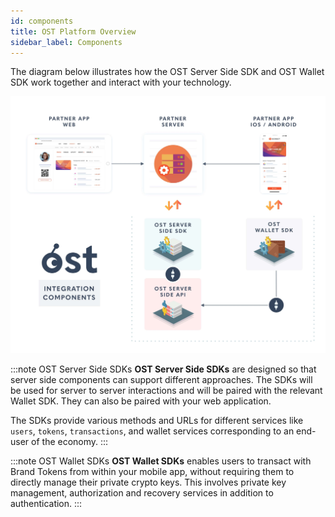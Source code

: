 ```yaml
---
id: components
title: OST Platform Overview
sidebar_label: Components
---
```


The diagram below illustrates how the OST Server Side SDK and OST Wallet SDK work together and interact with your technology.

![platform-interaction](/platform/docs/assets/Platform-Integrations.jpg)

:::note OST Server Side SDKs
**OST Server Side SDKs** are designed so that server side components can support different approaches. The SDKs will be used for server to server interactions and will be paired with the relevant Wallet SDK. They can also be paired with your web application.

The SDKs provide various methods and URLs for different services like `users`, `tokens`, `transactions`, and wallet services corresponding to an end-user of the economy.
:::

:::note OST Wallet SDKs
**OST Wallet SDKs** enables users to transact with Brand Tokens from within your mobile app, without requiring them to directly manage their private crypto keys. This involves private key management, authorization and recovery services in addition to authentication.
:::